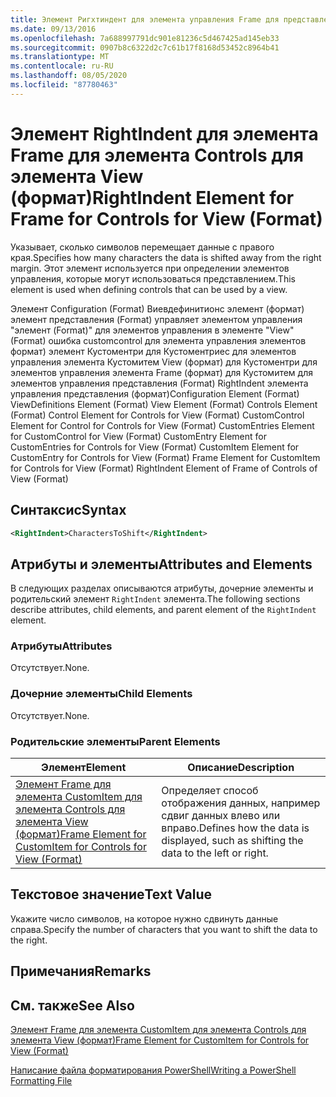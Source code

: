 ```yaml
---
title: Элемент Ригхтиндент для элемента управления Frame для представления (формат) | Документация Майкрософт
ms.date: 09/13/2016
ms.openlocfilehash: 7a688997791dc901e81236c5d467425ad145eb33
ms.sourcegitcommit: 0907b8c6322d2c7c61b17f8168d53452c8964b41
ms.translationtype: MT
ms.contentlocale: ru-RU
ms.lasthandoff: 08/05/2020
ms.locfileid: "87780463"
---
```

# <a name="rightindent-element-for-frame-for-controls-for-view-format"></a><span data-ttu-id="a6482-102">Элемент RightIndent для элемента Frame для элемента Controls для элемента View (формат)</span><span class="sxs-lookup"><span data-stu-id="a6482-102">RightIndent Element for Frame for Controls for View (Format)</span></span>

<span data-ttu-id="a6482-103">Указывает, сколько символов перемещает данные с правого края.</span><span class="sxs-lookup"><span data-stu-id="a6482-103">Specifies how many characters the data is shifted away from the right margin.</span></span> <span data-ttu-id="a6482-104">Этот элемент используется при определении элементов управления, которые могут использоваться представлением.</span><span class="sxs-lookup"><span data-stu-id="a6482-104">This element is used when defining controls that can be used by a view.</span></span>

<span data-ttu-id="a6482-105">Элемент Configuration (Format) Виевдефинитионс элемент (формат) элемент представления (Format) управляет элементом управления "элемент (Format)" для элементов управления в элементе "View" (Format) ошибка customcontrol для элемента управления элементов формат) элемент Кустоментри для Кустоментриес для элементов управления элемента Кустомитем View (формат) для Кустоментри для элементов управления элемента Frame (формат) для Кустомитем для элементов управления представления (Format) RightIndent элемента управления представления (формат)</span><span class="sxs-lookup"><span data-stu-id="a6482-105">Configuration Element (Format) ViewDefinitions Element (Format) View Element (Format) Controls Element (Format) Control Element for Controls for View (Format) CustomControl Element for Control for Controls for View (Format) CustomEntries Element for CustomControl for View (Format) CustomEntry Element for CustomEntries for Controls for View (Format) CustomItem Element for CustomEntry for Controls for View (Format) Frame Element for CustomItem for Controls for View (Format) RightIndent Element of Frame of Controls of View (Format)</span></span>

## <a name="syntax"></a><span data-ttu-id="a6482-106">Синтаксис</span><span class="sxs-lookup"><span data-stu-id="a6482-106">Syntax</span></span>

```xml
<RightIndent>CharactersToShift</RightIndent>
```

## <a name="attributes-and-elements"></a><span data-ttu-id="a6482-107">Атрибуты и элементы</span><span class="sxs-lookup"><span data-stu-id="a6482-107">Attributes and Elements</span></span>

<span data-ttu-id="a6482-108">В следующих разделах описываются атрибуты, дочерние элементы и родительский элемент `RightIndent` элемента.</span><span class="sxs-lookup"><span data-stu-id="a6482-108">The following sections describe attributes, child elements, and parent element of the `RightIndent` element.</span></span>

### <a name="attributes"></a><span data-ttu-id="a6482-109">Атрибуты</span><span class="sxs-lookup"><span data-stu-id="a6482-109">Attributes</span></span>

<span data-ttu-id="a6482-110">Отсутствует.</span><span class="sxs-lookup"><span data-stu-id="a6482-110">None.</span></span>

### <a name="child-elements"></a><span data-ttu-id="a6482-111">Дочерние элементы</span><span class="sxs-lookup"><span data-stu-id="a6482-111">Child Elements</span></span>

<span data-ttu-id="a6482-112">Отсутствует.</span><span class="sxs-lookup"><span data-stu-id="a6482-112">None.</span></span>

### <a name="parent-elements"></a><span data-ttu-id="a6482-113">Родительские элементы</span><span class="sxs-lookup"><span data-stu-id="a6482-113">Parent Elements</span></span>

|<span data-ttu-id="a6482-114">Элемент</span><span class="sxs-lookup"><span data-stu-id="a6482-114">Element</span></span>|<span data-ttu-id="a6482-115">Описание</span><span class="sxs-lookup"><span data-stu-id="a6482-115">Description</span></span>|
|-------------|-----------------|
|[<span data-ttu-id="a6482-116">Элемент Frame для элемента CustomItem для элемента Controls для элемента View (формат)</span><span class="sxs-lookup"><span data-stu-id="a6482-116">Frame Element for CustomItem for Controls for View (Format)</span></span>](./frame-element-for-customitem-for-controls-for-view-format.md)|<span data-ttu-id="a6482-117">Определяет способ отображения данных, например сдвиг данных влево или вправо.</span><span class="sxs-lookup"><span data-stu-id="a6482-117">Defines how the data is displayed, such as shifting the data to the left or right.</span></span>|

## <a name="text-value"></a><span data-ttu-id="a6482-118">Текстовое значение</span><span class="sxs-lookup"><span data-stu-id="a6482-118">Text Value</span></span>

<span data-ttu-id="a6482-119">Укажите число символов, на которое нужно сдвинуть данные справа.</span><span class="sxs-lookup"><span data-stu-id="a6482-119">Specify the number of characters that you want to shift the data to the right.</span></span>

## <a name="remarks"></a><span data-ttu-id="a6482-120">Примечания</span><span class="sxs-lookup"><span data-stu-id="a6482-120">Remarks</span></span>

## <a name="see-also"></a><span data-ttu-id="a6482-121">См. также</span><span class="sxs-lookup"><span data-stu-id="a6482-121">See Also</span></span>

[<span data-ttu-id="a6482-122">Элемент Frame для элемента CustomItem для элемента Controls для элемента View (формат)</span><span class="sxs-lookup"><span data-stu-id="a6482-122">Frame Element for CustomItem for Controls for View (Format)</span></span>](./frame-element-for-customitem-for-controls-for-view-format.md)

[<span data-ttu-id="a6482-123">Написание файла форматирования PowerShell</span><span class="sxs-lookup"><span data-stu-id="a6482-123">Writing a PowerShell Formatting File</span></span>](./writing-a-powershell-formatting-file.md)

